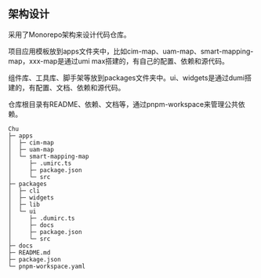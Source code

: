 ## 架构设计

采用了Monorepo架构来设计代码仓库。

项目应用模板放到apps文件夹中，比如cim-map、uam-map、smart-mapping-map，xxx-map是通过umi max搭建的，有自己的配置、依赖和源代码。

组件库、工具库、脚手架等放到packages文件夹中。ui、widgets是通过dumi搭建的，有配置、文档、依赖和源代码。

仓库根目录有README、依赖、文档等，通过pnpm-workspace来管理公共依赖。

```plain
Chu
├─ apps
│  ├─ cim-map
│  ├─ uam-map
│  └─ smart-mapping-map
│     ├─ .umirc.ts
│     ├─ package.json
│     └─ src
├─ packages
│  ├─ cli
│  ├─ widgets
│  ├─ lib
│  └─ ui
│     ├─ .dumirc.ts
│     ├─ docs
│     ├─ package.json
│     └─ src
├─ docs
├─ README.md
├─ package.json
└─ pnpm-workspace.yaml
```
